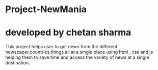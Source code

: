 # Project-NewMania
# developed by chetan sharma
This project helps user to get news from the different newspaper,countries,things all at a single place using html , css  and js helping them to save time and access the variety of news at a single destination.
